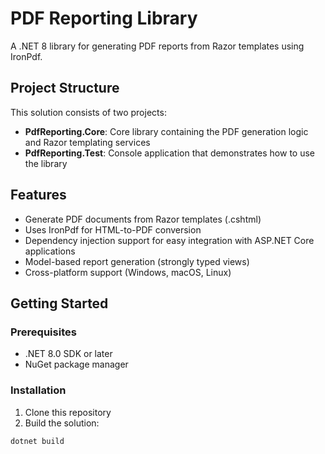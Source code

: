 # PDF Reporting Library

A .NET 8 library for generating PDF reports from Razor templates using IronPdf.

## Project Structure

This solution consists of two projects:

- **PdfReporting.Core**: Core library containing the PDF generation logic and Razor templating services
- **PdfReporting.Test**: Console application that demonstrates how to use the library

## Features

- Generate PDF documents from Razor templates (.cshtml)
- Uses IronPdf for HTML-to-PDF conversion
- Dependency injection support for easy integration with ASP.NET Core applications
- Model-based report generation (strongly typed views)
- Cross-platform support (Windows, macOS, Linux)

## Getting Started

### Prerequisites

- .NET 8.0 SDK or later
- NuGet package manager

### Installation

1. Clone this repository
2. Build the solution:

```sh
dotnet build